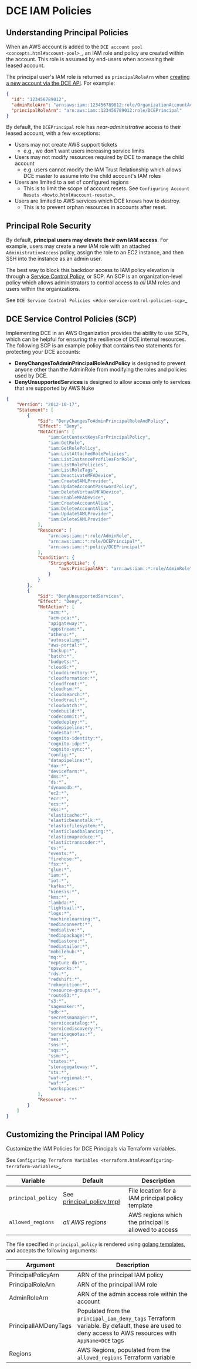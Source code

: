 # DCE IAM Policies

## Understanding Principal Policies

When an AWS account is added to the `DCE account pool <concepts.html#account-pool>`_, an IAM role and policy are created within the account. This role is assumed by end-users when accessing their leased account.

The principal user's IAM role is returned as `principalRoleArn` when [creating a new account via the DCE API](swagger_link.html). For example:

```json
{
  "id": "123456789012",
  "adminRoleArn": "arn:aws:iam::123456789012:role/OrganizationAccountAccessRole",
  "principalRoleArn": "arn:aws:iam::123456789012:role/DCEPrincipal"
}
```

By default, the `DCEPrincipal` role has _near-administrative_ access to their leased account, with a few exceptions:

- Users may not create AWS support tickets 
    - e.g., we don't want users increasing service limits
- Users may not modify resources required by DCE to manage the child account
    - e.g. users cannot modify the IAM Trust Relationship which allows DCE master to assume into the child account's IAM roles
- Users are limited to a set of configured regions
    - This is to limit the scope of account resets. See `Configuring Account Resets <howto.html#account-resets>`_
- Users are limited to AWS services which DCE knows how to destroy.
    - This is to prevent orphan resources in accounts after reset.

## Principal Role Security

By default, **principal users may elevate their own IAM access**. For example, users may create a new IAM role with an attached `AdministrativeAccess` policy, assign the role to an EC2 instance, and then SSH into the instance as an admin user.

The best way to block this backdoor access to IAM policy elevation is through a [Service Control Policy](https://docs.aws.amazon.com/organizations/latest/userguide/orgs_manage_policies_scp.html), or SCP. An SCP is an organization-level policy which allows administrators to control access to _all_ IAM roles and users within the organizations. 

See `DCE Service Control Policies <#dce-service-control-policies-scp>`_

## DCE Service Control Policies (SCP)

Implementing DCE in an AWS Organization provides the ability to use SCPs, which can be helpful for ensuring the resilience of DCE internal resources. The following SCP is an example policy that contains two statements for protecting your DCE accounts:

- **DenyChangesToAdminPrincipalRoleAndPolicy** is designed to prevent anyone other than the AdminRole from modifying the roles and policies used by DCE.
- **DenyUnsupportedServices** is designed to allow access only to services that are supported by AWS Nuke


```json
{
    "Version": "2012-10-17",
    "Statement": [
        {
            "Sid": "DenyChangesToAdminPrincipalRoleAndPolicy",
            "Effect": "Deny",
            "NotAction": [
                "iam:GetContextKeysForPrincipalPolicy",
                "iam:GetRole",
                "iam:GetRolePolicy",
                "iam:ListAttachedRolePolicies",
                "iam:ListInstanceProfilesForRole",
                "iam:ListRolePolicies",
                "iam:ListRoleTags",
                "iam:DeactivateMFADevice",
                "iam:CreateSAMLProvider",
                "iam:UpdateAccountPasswordPolicy",
                "iam:DeleteVirtualMFADevice",
                "iam:EnableMFADevice",
                "iam:CreateAccountAlias",
                "iam:DeleteAccountAlias",
                "iam:UpdateSAMLProvider",
                "iam:DeleteSAMLProvider"
            ],
            "Resource": [
                "arn:aws:iam::*:role/AdminRole",
                "arn:aws:iam::*:role/DCEPrincipal*",
                "arn:aws:iam::*:policy/DCEPrincipal*"
            ],
            "Condition": {
                "StringNotLike": {
                    "aws:PrincipalARN": "arn:aws:iam::*:role/AdminRole"
                }
            }
        },
        {
            "Sid": "DenyUnsupportedServices",
            "Effect": "Deny",
            "NotAction": [
                "acm:*",
                "acm-pca:*",
                "apigateway:*",
                "appstream:*",
                "athena:*",
                "autoscaling:*",
                "aws-portal:*",
                "backup:*",
                "batch:*",
                "budgets:*",
                "cloud9:*",
                "clouddirectory:*",
                "cloudformation:*",
                "cloudfront:*",
                "cloudhsm:*",
                "cloudsearch:*",
                "cloudtrail:*",
                "cloudwatch:*",
                "codebuild:*",
                "codecommit:*",
                "codedeploy:*",
                "codepipeline:*",
                "codestar:*",
                "cognito-identity:*",
                "cognito-idp:*",
                "cognito-sync:*",
                "config:*",
                "datapipeline:*",
                "dax:*",
                "devicefarm:*",
                "dms:*",
                "ds:*",
                "dynamodb:*",
                "ec2:*",
                "ecr:*",
                "ecs:*",
                "eks:*",
                "elasticache:*",
                "elasticbeanstalk:*",
                "elasticfilesystem:*",
                "elasticloadbalancing:*",
                "elasticmapreduce:*",
                "elastictranscoder:*",
                "es:*",
                "events:*",
                "firehose:*",
                "fsx:*",
                "glue:*",
                "iam:*",
                "iot:*",
                "kafka:*",
                "kinesis:*",
                "kms:*",
                "lambda:*",
                "lightsail:*",
                "logs:*",
                "machinelearning:*",
                "mediaconvert:*",
                "medialive:*",
                "mediapackage:*",
                "mediastore:*",
                "mediatailor:*",
                "mobilehub:*",
                "mq:*",
                "neptune-db:*",
                "opsworks:*",
                "rds:*",
                "redshift:*",
                "rekognition:*",
                "resource-groups:*",
                "route53:*",
                "s3:*",
                "sagemaker:*",
                "sdb:*",
                "secretsmanager:*",
                "servicecatalog:*",
                "servicediscovery:*",
                "servicequotas:*",
                "ses:*",
                "sns:*",
                "sqs:*",
                "ssm:*",
                "states:*",
                "storagegateway:*",
                "sts:*",
                "waf-regional:*",
                "waf:*",
                "workspaces:*"
            ],
            "Resource": "*"
        }
    ]
}
```



## Customizing the Principal IAM Policy

Customize the IAM Policies for DCE Principals via Terraform variables. 

See `Configuring Terraform Variables <terraform.html#configuring-terraform-variables>`_.

| Variable | Default | Description |
| --- | --- | --- |
| `principal_policy` | See [principal_policy.tmpl](https://github.com/Optum/dce/blob/master/modules/fixtures/policies/principal_policy.tmpl) | File location for a  IAM principal policy template | 
| `allowed_regions` | _all AWS regions_ | AWS regions which the principal is allowed to access |

The file specified in `principal_policy` is rendered using [golang templates](https://golang.org/pkg/text/template/), and accepts the following arguments:

| Argument | Description |
| --- | --- |
| PrincipalPolicyArn | ARN of the principal IAM policy |
| PrincipalRoleArn | ARN of the principal IAM role |
| AdminRoleArn | ARN of the admin access role within the account |
| PrincipalIAMDenyTags | Populated from the `principal_iam_deny_tags` Terraform variable. By default, these are used to deny access to AWS resources with `AppName=DCE` tags |
| Regions | AWS Regions, populated from the `allowed_regions` Terraform variable |
